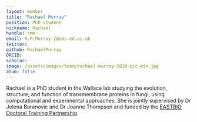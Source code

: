 ```yaml
---
layout: member
title: "Rachael Murray"
position: PhD student 
nickname: Rachael
handle: rmm
email: R.M.Murray-2@sms.ed.ac.uk
twitter: 
github: RachaelMurray 
ORCID: 
scholar: 
image: /assets/images/team/rachael-murray-2020-pic-min.jpg
alum: false
---
```


Rachael is a PhD student in the Wallace lab studying the evolution, structure, and function of transmembrane proteins in fungi, using computational and experimental approaches.
She is jointly supervised by Dr Jelena Baranovic and Dr Joanne Thompson and funded by the [EASTBIO Doctoral Training Partnership](http://www.eastscotbiodtp.ac.uk/).
